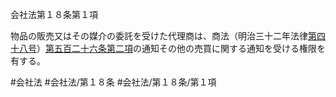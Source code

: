 会社法第１８条第１項

物品の販売又はその媒介の委託を受けた代理商は、商法（明治三十二年法律[第四十八号](会社法＿＿＿＿第１８条第１項第４８号)）[第五百二十六条第二項](会社法＿＿＿＿第５２６条第２項)の通知その他の売買に関する通知を受ける権限を有する。

#会社法
#会社法/第１８条
#会社法/第１８条/第１項

